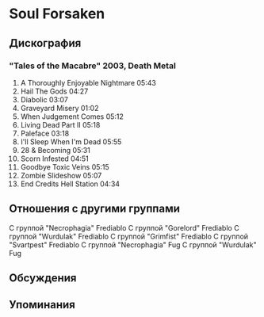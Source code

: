 # Soul Forsaken



## Дискография

### "Tales of the Macabre" 2003, Death Metal

1. A Thoroughly Enjoyable Nightmare 05:43  
2. Hail The Gods 04:27  
3. Diabolic 03:07  
4. Graveyard Misery 01:02  
5. When Judgement Comes 05:12  
6. Living Dead Part II 05:18  
7. Paleface 03:18  
8. I'll Sleep When I'm Dead 05:55  
9. 28 & Becoming 05:31  
10. Scorn Infested 04:51  
11. Goodbye Toxic Veins 05:15  
12. Zombie Slideshow 05:07  
13. End Credits Hell Station 04:34 


## Отношения с другими группами

C группой "Necrophagia" Frediablo
C группой "Gorelord" Frediablo
C группой "Wurdulak" Frediablo
C группой "Grimfist" Frediablo
C группой "Svartpest" Frediablo
C группой "Necrophagia" Fug
C группой "Wurdulak" Fug

## Обсуждения


## Упоминания

